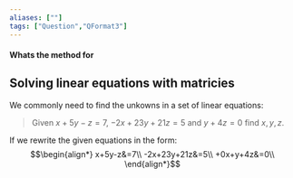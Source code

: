 ```yaml
---
aliases: [""]
tags: ["Question","QFormat3"]
---
```


#### Whats the method for
## Solving linear equations with matricies
We commonly need to find the unkowns in a set of linear equations:

> Given $x+5y-z=7$, $-2x+23y+21z=5$ and $y+4z=0$ find $x,y,z$.

If we rewrite the given equations in the form:
$$\begin{align*}
x+5y-z&=7\\
-2x+23y+21z&=5\\
+0x+y+4z&=0\\
\end{align*}$$
